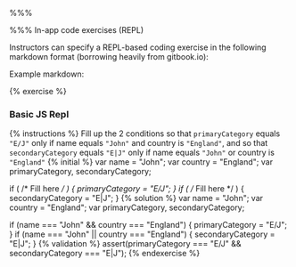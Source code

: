 %%%


%%%
In-app code exercises (REPL)

Instructors can specify a REPL-based coding exercise in the following markdown format (borrowing heavily from gitbook.io):

Example markdown:

{% exercise %}

### Basic JS Repl

{% instructions %}
Fill up the 2 conditions so that `primaryCategory` equals `"E/J"` only if name equals `"John"` and country is `"England"`, and so that `secondaryCategory` equals `"E|J"` only if name equals `"John"` or country is `"England"`
{% initial %}
var name = "John";
var country = "England";
var primaryCategory, secondaryCategory;

if ( /* Fill here */ ) {
    primaryCategory = "E/J";
}
if ( /* Fill here */ ) {
    secondaryCategory = "E|J";
}
{% solution %}
var name = "John";
var country = "England";
var primaryCategory, secondaryCategory;

if (name === "John" && country === "England") {
    primaryCategory = "E/J";
}
if (name === "John" || country === "England") {
    secondaryCategory = "E|J";
}
{% validation %}
assert(primaryCategory === "E/J" && secondaryCategory === "E|J");
{% endexercise %}

